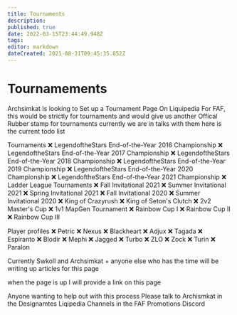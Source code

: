 ```yaml
---
title: Tournaments
description: 
published: true
date: 2022-03-15T23:44:49.948Z
tags: 
editor: markdown
dateCreated: 2021-08-31T09:45:35.852Z
---
```


# Tournamements

Archsimkat Is looking to Set up a Tournament Page On Liquipedia For FAF, this would be strictly for tournaments and would give us another Offical Rubber stamp for tournaments currently we are in talks with them here is the current todo list

Tournaments
❌  LegendoftheStars End-of-the-Year 2016 Championship 
❌  LegendoftheStars End-of-the-Year 2017 Championship 
❌  LegendoftheStars End-of-the-Year 2018 Championship 
❌  LegendoftheStars End-of-the-Year 2019 Championship 
❌  LegendoftheStars End-of-the-Year 2020 Championship 
❌  LegendoftheStars End-of-the-Year 2021 Championship 
❌  Ladder League Tournaments
❌  Fall Invitational 2021
❌  Summer Invitational 2021
❌  Spring Invitational 2021
❌  Fall Invitational 2020
❌  Summer Invitational 2020
❌  King of Crazyrush
❌  King of Seton's Clutch
❌  2v2 Master's Cup
❌  1v1 MapGen Tournament
❌  Rainbow Cup I
❌  Rainbow Cup II
❌  Rainbow Cup III

Player profiles
❌  Petric
❌  Nexus
❌  Blackheart
❌  Adjux
❌  Tagada
❌  Espiranto
❌  Blodir
❌  Mephi
❌  Jagged
❌  Turbo
❌  ZLO
❌  Zock
❌  Turin
❌  Paralon

Currently Swkoll and Archsimkat + anyone else who has the time will be writing up articles for this page

when the page is up I will provide a link on this page

Anyone wanting to help out with this process Please talk to Archismkat in the Designamtes Liqipedia Channels in the FAF Promotions Discord













